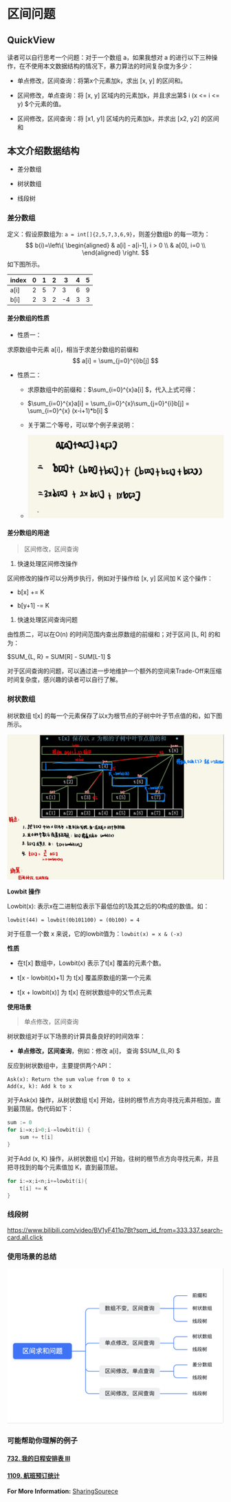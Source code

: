 # 区间问题

## QuickView

读者可以自行思考一个问题：对于一个数组 a，如果我想对 a 的进行以下三种操作，在不使用本文数据结构的情况下，暴力算法的时间复杂度为多少：

- 单点修改，区间查询：将第x个元素加k，求出 [x, y] 的区间和。

- 区间修改，单点查询：将 [x, y] 区域内的元素加k，并且求出第$ i (x <= i <= y) $个元素的值。

- 区间修改，区间查询：将 [x1, y1] 区域内的元素加k，并求出 [x2, y2] 的区间和

## 本文介绍数据结构

- 差分数组

- 树状数组

- 线段树

### 差分数组

定义：假设原数组为: ``a = int[]{2,5,7,3,6,9}``，则差分数组b 的每一项为：
$$
b(i)=\left\{ \begin{aligned}  & a[i] - a[i-1], i > 0 \\ & a[0], i=0 \\ \end{aligned} \right.
$$
如下图所示。

| index | 0    | 1    | 2    | 3    | 4    | 5    |
| ----- | ---- | ---- | ---- | ---- | ---- | ---- |
| a[i]  | 2    | 5    | 7    | 3    | 6    | 9    |
| b[i]  | 2    | 3    | 2    | -4   | 3    | 3    |

#### 差分数组的性质

- 性质一：

求原数组中元素 a[i]，相当于求差分数组的前缀和
$$
a[i] = \sum_{j=0}^{i}b[j]
$$


- 性质二：
  -  求原数组中的前缀和：$\sum_{i=0}^{x}a[i] $，代入上式可得：

  - $\sum_{i=0}^{x}a[i] = \sum_{i=0}^{x}\sum_{j=0}^{i}b[j] = \sum_{i=0}^{x} (x-i+1)*b[i] $

  -  关于第二个等号，可以举个例子来说明：

  - ![img](../static/tech/SegmentQuery/diff_array_eg.png)

#### 差分数组的用途

> 区间修改，区间查询

1. 快速处理区间修改操作

区间修改的操作可以分两步执行，例如对于操作给 [x, y] 区间加 K 这个操作：

- b[x] += K

- b[y+1] -= K

1. 快速处理区间查询问题

由性质二，可以在O(n) 的时间范围内查出原数组的前缀和；对于区间 [L, R] 的和为：

$SUM_{L, R} = SUM[R] - SUM[L-1] $

对于区间查询的问题，可以通过进一步地维护一个额外的空间来Trade-Off来压缩时间复杂度，感兴趣的读者可以自行了解。



### 树状数组

树状数组 t[x] 的每一个元素保存了以x为根节点的子树中叶子节点值的和，如下图所示。

![TreeArray](../static/tech/SegmentQuery/TreeArray.png)

**Lowbit 操作**

Lowbit(x): 表示x在二进制位表示下最低位的1及其之后的0构成的数值。如：

```Plain
lowbit(44) = lowbit(0b101100) = (0b100) = 4
```

对于任意一个数 x 来说，它的lowbit值为：``lowbit(x) = x & (-x)``

**性质**

- 在t[x] 数组中，Lowbit(x) 表示了t[x] 覆盖的元素个数。

- t[x - lowbit(x)+1] 为 t[x] 覆盖原数组的第一个元素

- t[x + lowbit(x)] 为 t[x] 在树状数组中的父节点元素

**使用场景**

> 单点修改，区间查询

树状数组对于以下场景的计算具备良好的时间效率：

- **单点修改，区间查询**，例如：修改 a[i]， 查询 $SUM_{L,R} $

反应到树状数组中，主要提供两个API：

```Plain
Ask(x): Return the sum value from 0 to x
Add(x, k): Add k to x
```

对于Ask(x) 操作，从树状数组 t[x] 开始，往树的根节点方向寻找元素并相加，直到最顶层。伪代码如下：

```Go
sum := 0
for i:=x;i>0;i-=lowbit(i) {
    sum += t[i]
}
```

对于Add (x, K) 操作，从树状数组 t[x] 开始，往树的根节点方向寻找元素，并且把寻找到的每个元素值加 K，直到最顶层。

```Go
for i:=x;i<n;i+=lowbit(i){
    t[i] += K
}    
```

### 线段树

https://www.bilibili.com/video/BV1yF411p7Bt?spm_id_from=333.337.search-card.all.click



### 使用场景的总结

![区间问题总结](../static/区间问题总结.png)

### 可能帮助你理解的例子

#### [732. 我的日程安排表 III](https://leetcode.cn/problems/my-calendar-iii/)

#### [1109. 航班预订统计](https://leetcode.cn/problems/corporate-flight-bookings/)

**For More Information:** [SharingSourece](https://leetcode.cn/problems/corporate-flight-bookings/solution/gong-shui-san-xie-yi-ti-shuang-jie-chai-fm1ef/)